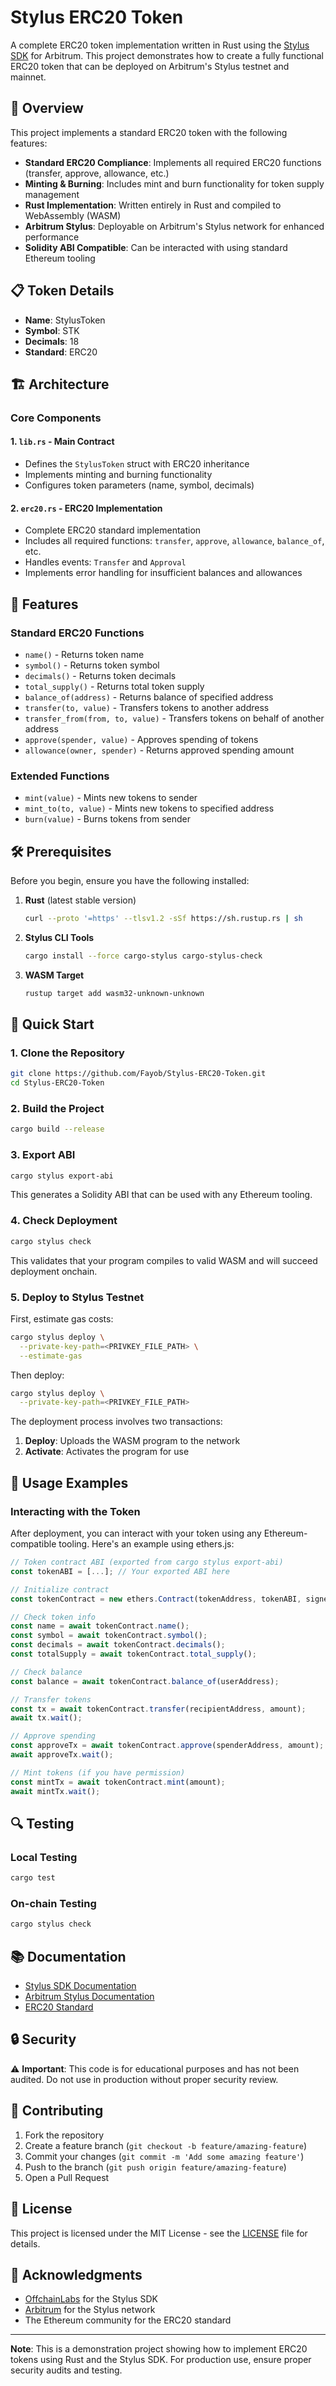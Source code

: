# Stylus ERC20 Token

A complete ERC20 token implementation written in Rust using the [Stylus SDK](https://github.com/OffchainLabs/stylus-sdk-rs) for Arbitrum. This project demonstrates how to create a fully functional ERC20 token that can be deployed on Arbitrum's Stylus testnet and mainnet.

<!-- ![Stylus ERC20 Token](./header.png) -->

## 🚀 Overview

This project implements a standard ERC20 token with the following features:

- **Standard ERC20 Compliance**: Implements all required ERC20 functions (transfer, approve, allowance, etc.)
- **Minting & Burning**: Includes mint and burn functionality for token supply management
- **Rust Implementation**: Written entirely in Rust and compiled to WebAssembly (WASM)
- **Arbitrum Stylus**: Deployable on Arbitrum's Stylus network for enhanced performance
- **Solidity ABI Compatible**: Can be interacted with using standard Ethereum tooling

## 📋 Token Details

- **Name**: StylusToken
- **Symbol**: STK
- **Decimals**: 18
- **Standard**: ERC20

## 🏗️ Architecture

<!-- ### Project Structure

```
stylus-erc20/
├── src/
│   ├── lib.rs          # Main contract entry point
│   └── erc20.rs        # ERC20 implementation
├── examples/
│   └── counter.rs      # Example interaction code
├── Cargo.toml          # Rust dependencies
└── README.md           # This file
``` -->

### Core Components

#### 1. `lib.rs` - Main Contract

- Defines the `StylusToken` struct with ERC20 inheritance
- Implements minting and burning functionality
- Configures token parameters (name, symbol, decimals)

#### 2. `erc20.rs` - ERC20 Implementation

- Complete ERC20 standard implementation
- Includes all required functions: `transfer`, `approve`, `allowance`, `balance_of`, etc.
- Handles events: `Transfer` and `Approval`
- Implements error handling for insufficient balances and allowances

## 🔧 Features

### Standard ERC20 Functions

- `name()` - Returns token name
- `symbol()` - Returns token symbol
- `decimals()` - Returns token decimals
- `total_supply()` - Returns total token supply
- `balance_of(address)` - Returns balance of specified address
- `transfer(to, value)` - Transfers tokens to another address
- `transfer_from(from, to, value)` - Transfers tokens on behalf of another address
- `approve(spender, value)` - Approves spending of tokens
- `allowance(owner, spender)` - Returns approved spending amount

### Extended Functions

- `mint(value)` - Mints new tokens to sender
- `mint_to(to, value)` - Mints new tokens to specified address
- `burn(value)` - Burns tokens from sender

## 🛠️ Prerequisites

Before you begin, ensure you have the following installed:

1. **Rust** (latest stable version)

   ```bash
   curl --proto '=https' --tlsv1.2 -sSf https://sh.rustup.rs | sh
   ```

2. **Stylus CLI Tools**

   ```bash
   cargo install --force cargo-stylus cargo-stylus-check
   ```

3. **WASM Target**
   ```bash
   rustup target add wasm32-unknown-unknown
   ```

## 🚀 Quick Start

### 1. Clone the Repository

```bash
git clone https://github.com/Fayob/Stylus-ERC20-Token.git
cd Stylus-ERC20-Token
```

### 2. Build the Project

```bash
cargo build --release
```

### 3. Export ABI

```bash
cargo stylus export-abi
```

This generates a Solidity ABI that can be used with any Ethereum tooling.

### 4. Check Deployment

```bash
cargo stylus check
```

This validates that your program compiles to valid WASM and will succeed deployment onchain.

### 5. Deploy to Stylus Testnet

First, estimate gas costs:

```bash
cargo stylus deploy \
  --private-key-path=<PRIVKEY_FILE_PATH> \
  --estimate-gas
```

Then deploy:

```bash
cargo stylus deploy \
  --private-key-path=<PRIVKEY_FILE_PATH>
```

The deployment process involves two transactions:

1. **Deploy**: Uploads the WASM program to the network
2. **Activate**: Activates the program for use

## 📝 Usage Examples

### Interacting with the Token

After deployment, you can interact with your token using any Ethereum-compatible tooling. Here's an example using ethers.js:

```javascript
// Token contract ABI (exported from cargo stylus export-abi)
const tokenABI = [...]; // Your exported ABI here

// Initialize contract
const tokenContract = new ethers.Contract(tokenAddress, tokenABI, signer);

// Check token info
const name = await tokenContract.name();
const symbol = await tokenContract.symbol();
const decimals = await tokenContract.decimals();
const totalSupply = await tokenContract.total_supply();

// Check balance
const balance = await tokenContract.balance_of(userAddress);

// Transfer tokens
const tx = await tokenContract.transfer(recipientAddress, amount);
await tx.wait();

// Approve spending
const approveTx = await tokenContract.approve(spenderAddress, amount);
await approveTx.wait();

// Mint tokens (if you have permission)
const mintTx = await tokenContract.mint(amount);
await mintTx.wait();
```

<!-- ### Rust Example

See `examples/counter.rs` for a complete Rust example of how to interact with the deployed contract using ethers-rs. -->

## 🔍 Testing

### Local Testing

```bash
cargo test
```

### On-chain Testing

```bash
cargo stylus check
```

<!-- ## 🌐 Network Information

### Testnet

- **RPC Endpoint**: `https://sepolia-rollup.arbitrum.io/rpc`
- **Chain ID**: 421614 (Arbitrum Sepolia)
- **Block Explorer**: https://sepolia.arbiscan.io/

### Mainnet

- **RPC Endpoint**: `https://arb1.arbitrum.io/rpc`
- **Chain ID**: 42161 (Arbitrum One)
- **Block Explorer**: https://arbiscan.io/ -->

## 📚 Documentation

- [Stylus SDK Documentation](https://github.com/OffchainLabs/stylus-sdk-rs)
- [Arbitrum Stylus Documentation](https://docs.arbitrum.io/stylus/)
- [ERC20 Standard](https://eips.ethereum.org/EIPS/eip-20)

## 🔒 Security

⚠️ **Important**: This code is for educational purposes and has not been audited. Do not use in production without proper security review.

## 🤝 Contributing

1. Fork the repository
2. Create a feature branch (`git checkout -b feature/amazing-feature`)
3. Commit your changes (`git commit -m 'Add some amazing feature'`)
4. Push to the branch (`git push origin feature/amazing-feature`)
5. Open a Pull Request

## 📄 License

This project is licensed under the MIT License - see the [LICENSE](LICENSE) file for details.

## 🙏 Acknowledgments

- [OffchainLabs](https://offchainlabs.com/) for the Stylus SDK
- [Arbitrum](https://arbitrum.io/) for the Stylus network
- The Ethereum community for the ERC20 standard

---

**Note**: This is a demonstration project showing how to implement ERC20 tokens using Rust and the Stylus SDK. For production use, ensure proper security audits and testing.
